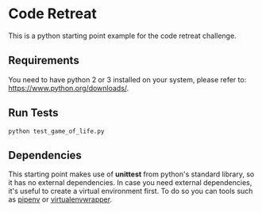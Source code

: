 # Code Retreat

This is a python starting point example for the code retreat challenge.

## Requirements
You need to have python 2 or 3 installed on your system, please refer to: https://www.python.org/downloads/.

## Run Tests
```
python test_game_of_life.py
```

## Dependencies
This starting point makes use of **unittest** from python's standard library, so it has no external dependencies.
In case you need external dependencies, it's useful to create a virtual environment first. To do so you can tools such as [pipenv](https://docs.pipenv.org/) or [virtualenvwrapper](https://virtualenvwrapper.readthedocs.io/en/latest/).
